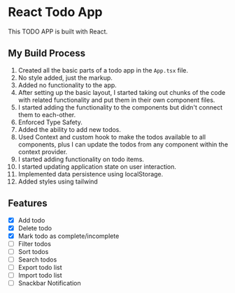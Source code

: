 # React Todo App

This TODO APP is built with React.

## My Build Process

1. Created all the basic parts of a todo app in the `App.tsx` file.
2. No style added, just the markup.
3. Added no functionality to the app.
4. After setting up the basic layout, I started taking out chunks of the code with related functionality and put them in their own component files.
5. I started adding the functionality to the components but didn't connect them to each-other.
6. Enforced Type Safety.
7. Added the ability to add new todos.
8. Used Context and custom hook to make the todos available to all components, plus I can update the todos from any component within the context provider.
9. I started adding functionality on todo items.
10. I started updating application state on user interaction.
11. Implemented data persistence using localStorage.
12. Added styles using tailwind

## Features

- [x] Add todo
- [x] Delete todo
- [x] Mark todo as complete/incomplete
- [ ] Filter todos
- [ ] Sort todos
- [ ] Search todos
- [ ] Export todo list
- [ ] Import todo list
- [ ] Snackbar Notification
